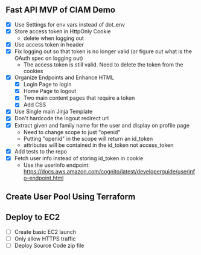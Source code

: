## Fast API MVP of CIAM Demo

- [x] Use Settings for env vars instead of dot_env
- [x] Store access token in HttpOnly Cookie
  - delete when logging out
- [x] Use access token in header
- [x] Fix logging out so that token is no longer valid (or figure out what is the OAuth spec on logging out)
  - The access token is still valid. Need to delete the token from the cookies
- [x] Organize Endpoints and Enhance HTML
  - [x] Login Page to login
  - [x] Home Page to logout
  - [x] Two main content pages that require a token
  - [x] Add CSS
- [x] Use Single main Jinja Template
- [x] Don't hardcode the logout redirect url
- [x] Extract given and family name for the user and display on profile page
  - Need to change scope to just "openid"
  - Putting "openid" in the scope will return an id_token
  - attributes will be contained in the id_token not access_token
- [x] Add tests to the repo
- [x] Fetch user info instead of storing id_token in cookie
  - Use the userinfo endpoint: https://docs.aws.amazon.com/cognito/latest/developerguide/userinfo-endpoint.html

## Create User Pool Using Terraform

## Deploy to EC2

- [ ] Create basic EC2 launch
- [ ] Only allow HTTPS traffic
- [ ] Deploy Source Code zip file
